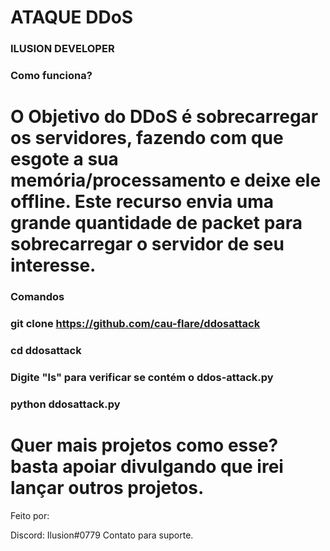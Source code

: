 # ATAQUE DDoS
### ILUSION DEVELOPER

### Como funciona?

# O Objetivo do DDoS é sobrecarregar os servidores, fazendo com que esgote a sua memória/processamento e deixe ele offline. Este recurso envia uma grande quantidade de packet para sobrecarregar o servidor de seu interesse.

### Comandos

### git clone https://github.com/cau-flare/ddosattack

### cd ddosattack

### Digite "ls" para verificar se contém o ddos-attack.py

### python ddosattack.py

# Quer mais projetos como esse? basta apoiar divulgando que irei lançar outros projetos.

Feito por:

Discord: Ilusion#0779
Contato para suporte.

